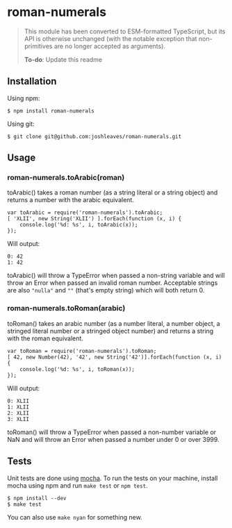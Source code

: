 # roman-numerals

> This module has been converted to ESM-formatted TypeScript, but its API is otherwise unchanged (with the notable exception that non-primitives are no longer accepted as arguments).
>
> **To-do**: Update this readme

## Installation ##
Using npm:

    $ npm install roman-numerals
    
Using git:

    $ git clone git@github.com:joshleaves/roman-numerals.git

## Usage ##

### roman-numerals.toArabic(roman) ###
toArabic() takes a roman number (as a string literal or a string object) and returns a number with the arabic equivalent.

    var toArabic = require('roman-numerals').toArabic;
    [ 'XLII', new String('XLII') ].forEach(function (x, i) {
        console.log('%d: %s', i, toArabic(x));
    });
Will output:

    0: 42
    1: 42

toArabic() will throw a TypeError when passed a non-string variable and will throw an Error when passed an invalid roman number. Acceptable strings are also `"nulla"` and `""` (that's empty string) which will both return 0.

### roman-numerals.toRoman(arabic) ###
toRoman() takes an arabic number (as a number literal, a number object, a stringed literal number or a stringed object number) and returns a string with the roman equivalent.

    var toRoman = require('roman-numerals').toRoman;
    [ 42, new Number(42), '42', new String('42')].forEach(function (x, i) {
        console.log('%d: %s', i, toRoman(x));
    });
Will output:

    0: XLII
    1: XLII
    2: XLII
    3: XLII

toRoman() will throw a TypeError when passed a non-number variable or NaN and will throw an Error when passed a number under 0 or over 3999.

## Tests ##
Unit tests are done using [mocha](https://github.com/visionmedia/mocha/). To run the tests on your machine, install mocha using npm and run `make test` or `npm test`.

    $ npm install --dev
    $ make test

You can also use `make nyan` for something new.
